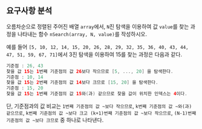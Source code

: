 ## 요구사항 분석
오름차순으로 정렬된 주어진 배열 ```array```에서, ```N```진 탐색을 이용하여 값 ```value```를 찾는 과정을 나타내는 함수 ```nSearch(array, N, value)```를 작성하시오.

예를 들어 ```[5, 10, 12, 14, 15, 20, 26, 28, 29, 32, 35, 36, 40, 43, 44, 47, 51, 59, 67, 71]```에서 3진 탐색을 이용하여 15를 찾는 과정은 다음과 같다.

```kotlin
기준점 : 26, 43
찾을 값 15는 1번째 기준점의 값 26보다 작으므로 [5, ..., 20] 을 탐색한다.
기준점 : 10, 14
찾을 값 15는 2번째 기준점의 값 14보다 크므로 [15, 20] 을 탐색한다.
기준점 : 15, 20
찾을 값 15는 1번째 기준점의 값 15와(과) 같으므로 찾을 값이 위치한 인덱스는 4이다.
```

단, 기준점과의 값 비교는 ```1번째 기준점의 값 ~보다 작으므로```, ```k번째 기준점의 값 ~와(과) 같으므로```, ```k번째 기준점의 값 ~보다 크고 (k+1)번째 기준점의 값 ~보다 작으므로```, ```(N-1)번째 기준점의 값 ~보다 크므로``` 중 하나로 나타낸다.

